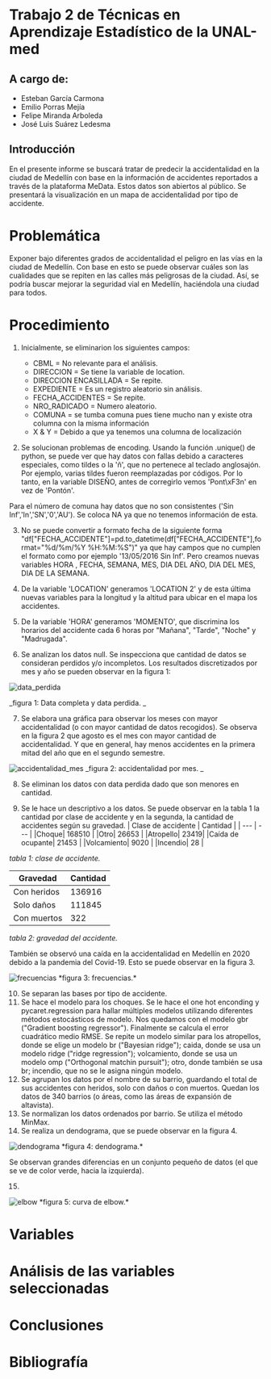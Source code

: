 # Trabajo 2 de Técnicas en Aprendizaje Estadístico de la UNAL-med 

## A cargo de:

- Esteban García Carmona
- Emilio Porras Mejía
- Felipe Miranda Arboleda
- José Luis Suárez Ledesma

## Introducción 
En el presente informe se buscará tratar de predecir la accidentalidad en la ciudad de Medellín con base en la información de accidentes reportados a través de la plataforma MeData. Estos datos son abiertos al público. Se presentará la visualización en un mapa de accidentalidad por tipo de accidente.

# Problemática
Exponer bajo diferentes grados de accidentalidad el peligro en las vías en la ciudad de Medellín. Con base en esto se puede observar cuáles son las cualidades que se repiten en las calles más peligrosas de la ciudad. Así, se podría buscar mejorar la seguridad vial en Medellín, haciéndola una ciudad para todos. 

# Procedimiento
1. Inicialmente, se eliminarion los siguientes campos:

   * CBML = No relevante para el análisis.
   * DIRECCION = Se tiene la variable de location.
   * DIRECCION ENCASILLADA = Se repite.
   * EXPEDIENTE = Es un registro aleatorio sin análisis.
   * FECHA_ACCIDENTES = Se repite.
   * NRO_RADICADO = Numero aleatorio.
   * COMUNA = se tumba comuna pues tiene mucho nan y existe otra columna con la misma información
   * X & Y = Debido a que ya tenemos una columna de localización

2. Se solucionan problemas de encoding. Usando la función .unique() de python, se puede ver que hay datos con fallas debido a caracteres especiales, como tildes o la 'ñ', que no pertenece al teclado anglosajón. Por ejemplo, varias tildes fueron reemplazadas por códigos. Por lo tanto, en la variable DISEÑO, antes de corregirlo vemos 'Pont\\xF3n' en vez de 'Pontón'.

Para el número de comuna hay datos que no son consistentes ('Sin Inf','In','SN','0','AU'). Se coloca NA ya que no tenemos información de esta.

3. No se puede convertir a formato fecha de la siguiente forma "df["FECHA_ACCIDENTE"]=pd.to_datetime(df["FECHA_ACCIDENTE"],format="%d/%m/%Y %H:%M:%S")" ya que hay campos que no cumplen el formato como por ejemplo '13/05/2016 Sin Inf'. Pero creamos nuevas variables HORA , FECHA, SEMANA, MES, DIA DEL AÑO, DIA DEL MES, DIA DE LA SEMANA.

4. De la variable 'LOCATION' generamos 'LOCATION 2' y de esta última nuevas variables para la longitud y la altitud para ubicar en el mapa los accidentes.

5. De la variable 'HORA' generamos 'MOMENTO', que discrimina los horarios del accidente cada 6 horas por "Mañana", "Tarde", "Noche" y "Madrugada".

6. Se analizan los datos null. Se inspecciona que cantidad de datos se consideran perdidos y/o incompletos. Los resultados discretizados por mes y año se pueden observar en la figura 1:

<img src="/Graficas/data_perdida.png" alt="data_perdida" title="Data perdida">

_figura 1: Data completa y data perdida. _

7. Se elabora una gráfica para observar los meses con mayor accidentalidad (o con mayor cantidad de datos recogidos). Se observa en la figura 2 que agosto es el mes con mayor cantidad de accidentalidad. Y que en general, hay menos accidentes en la primera mitad del año que en el segundo semestre. 

<img src="/Graficas/incidentalidad_mes.png" alt="accidentalidad_mes" title="accidentalidad mes">
_figura 2: accidentalidad por mes. _

8. Se eliminan los datos con data perdida dado que son menores en cantidad. 

9. Se le hace un descriptivo a los datos. Se puede observar en la tabla 1 la cantidad por clase de accidente y en la segunda, la cantidad de accidentes según su gravedad. 
 | Clase de accidente | Cantidad |
  | --- | --- |
  |Choque| 168510 |
  |Otro| 26653 |
  |Atropello| 23419|
  |Caída de ocupante| 21453 |
  |Volcamiento| 9020 |
  |Incendio| 28 |
  
  *tabla 1: clase de accidente.*

|Gravedad | Cantidad |
  | --- | --- |
  |Con heridos| 136916 |
  |Solo daños| 111845 |
  |Con muertos| 322 |
   
   *tabla 2: gravedad del accidente.*
   
También se observó una caída en la accidentalidad en Medellín en 2020 debido a la pandemia del Covid-19. Esto se puede observar en la figura 3. 
   
   <img src="/Graficas/frecuencias.png" alt="frecuencias" title="frecuencias">
*figura 3: frecuencias.*

10. Se separan las bases por tipo de accidente. 
11. Se hace el modelo para los choques. Se le hace el one hot enconding y pycaret.regression para hallar múltiples modelos utilizando diferentes métodos estocásticos de modelo. Nos quedamos con el modelo gbr ("Gradient boosting regressor"). Finalmente se calcula el error cuadrático medio RMSE. Se repite un modelo similar para los atropellos, donde se elige un modelo br ("Bayesian ridge"); caida, donde se usa un modelo ridge ("ridge regression"); volcamiento, donde se usa un modelo omp ("Orthogonal matchin pursuit"); otro, donde también se usa br; incendio, que no se le asigna ningún modelo.   
12. Se agrupan los datos por el nombre de su barrio, guardando el total de sus accidentes con heridos, solo con daños o con muertos. Quedan los datos de 340 barrios (o áreas, como las áreas de expansión de altavista). 
13. Se normalizan los datos ordenados por barrio. Se utiliza el método MinMax. 
14. Se realiza un dendograma, que se puede observar en la figura 4. 
  <img src="/Graficas/dendo.png" alt="dendograma" title="dendograma">
*figura 4: dendograma.*

Se observan grandes diferencias en un conjunto pequeño de datos (el que se ve de color verde, hacia la izquierda).

15.

<img src="/Graficas/elbow.png" alt="elbow" title="elbow">
*figura 5: curva de elbow.*



# Variables

# Análisis de las variables seleccionadas

# Conclusiones

# Bibliografía
